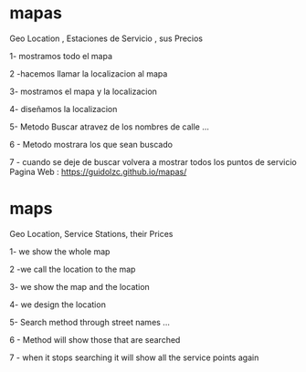 # mapas
Geo  Location , Estaciones de Servicio , sus Precios 

1- mostramos todo el mapa 

2 -hacemos llamar la localizacion al mapa 

3- mostramos el mapa y la localizacion 

4- diseñamos la localizacion 

5- Metodo Buscar atravez de los nombres de calle ... 

6 - Metodo mostrara los que sean buscado 

7 - cuando se deje de buscar volvera a mostrar todos los puntos de servicio 
Pagina Web :
https://guidolzc.github.io/mapas/

# maps
Geo Location, Service Stations, their Prices

1- we show the whole map

2 -we call the location to the map

3- we show the map and the location

4- we design the location

5- Search method through street names ...

6 - Method will show those that are searched

7 - when it stops searching it will show all the service points again

